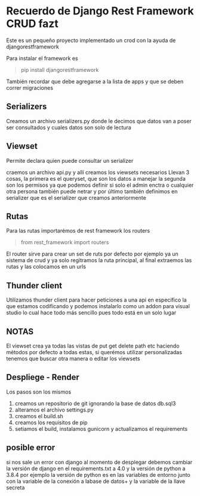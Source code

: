 # Recuerdo de Django Rest Framework CRUD fazt

Este es un pequeño proyecto implementado un crod con la ayuda de djangorestframework

Para instalar el framework es

> pip install djangorestframework

También recordar que debe agregarse a la lista de apps y que se deben correr 
migraciones

## Serializers

Creamos un archivo serializers.py donde le decimos que datos van a poser ser 
consultados y cuales datos son solo de lectura

## Viewset

Permite declara quien puede consultar un serializer

craemos un archivo api.py y allí creamos los viewsets necesarios
Llevan 3 cosas, la primera es el queryset, que son los datos a manejar
la segunda son los permisos ya que podemos definir si solo el admin enctra
o cualquier otra persona también puede netrar y por último 
también definimos en serializer que es el serializer que creamos anteriormente

## Rutas

Para las rutas importarémos de rest framework los routers

> from rest_framework import routers

El router sirve para crear un set de ruts por defecto por ejemplo 
ya un sistema de crud y ya solo regitramos la ruta principal, al final
extraemos las rutas y las colocamos en un urls

## Thunder client

Utilizamos thunder client para hacer peticiones a una api en específico la 
que estamos codificando y podemos instalarlo como un addon para visual studio
lo cual hace todo más sencillo pues todo está en un solo lugar

## NOTAS

El viewset crea ya todas las vistas de put get delete path etc haciendo métodos
por defecto a todas estas, si querémos utilizar personalizadas tenemos 
que buscar otra manera o editar los viewsets

## Despliege - Render

Los pasos son los mismos

1) creamos un repositorio de git ignorando la base de datos db.sql3
2) alteramos el archivo settings.py
3) creamos el build.sh
4) creamos los requisitos de pip
5) setiamos el build, instalamos gunicorn y actualizamos el requirements

## posible error

si nos sale un error con django al momento de desplegar debemos
cambiar la versión de django en el requirements.txt a 4.0 y la versión
de python a 3.8.4 por ejemplo la versión de python es en las variables
 de entorno junto con la variable de la conexión a labase de datos+
 y la variable de la llave secreta